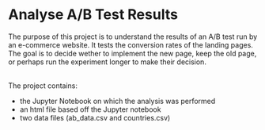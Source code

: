 # Analyse A/B Test Results

The purpose of this project is to understand the results of an A/B test run by an e-commerce website. It tests the conversion rates of the landing pages. The goal is to decide wether to implement the new page, keep the old page, or perhaps run the experiment longer to make their decision.<br><br>

The project contains:
- the Jupyter Notebook on which the analysis was performed
- an html file based off the Jupyter notebook
- two data files (ab_data.csv and countries.csv)

